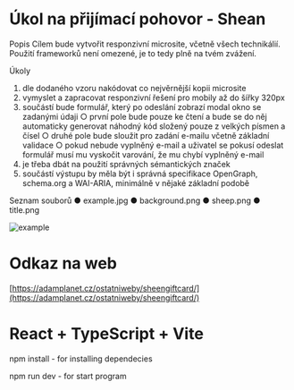 # Úkol na přijímací pohovor - Shean

Popis
Cílem bude vytvořit responzivní microsite, včetně všech technikálií. Použití frameworků není omezené, je to tedy plně na tvém zvážení.
 
Úkoly
1. dle dodaného vzoru nakódovat co nejvěrnější kopii microsite
2. vymyslet a zapracovat responzivní řešení pro mobily až do šířky 320px
3. součástí bude formulář, který po odeslání zobrazí modal okno se zadanými údaji
○ první pole bude pouze ke čtení a bude se do něj automaticky generovat náhodný kód složený pouze z velkých písmen a čísel
○ druhé pole bude sloužit pro zadání e-mailu včetně základní validace
○ pokud nebude vyplněný e-mail a uživatel se pokusí odeslat formulář musí mu vyskočit varování, že mu chybí vyplněný e-mail
4. je třeba dbát na použití správných sémantických značek
5. součástí výstupu by měla být i správná specifikace OpenGraph, schema.org a WAI-ARIA, minimálně v nějaké základní podobě
 
Seznam souborů
● example.jpg
● background.png
● sheep.png
● title.png

![example](https://github.com/AdamBurysek/shean-gift-card/assets/114564710/12e1883d-138f-4391-9af2-6a5c481a3f36)

# Odkaz na web
[https://adamplanet.cz/ostatniweby/sheengiftcard/](https://adamplanet.cz/ostatniweby/sheengiftcard/)
#
#
#



# React + TypeScript + Vite

npm install - for installing dependecies

npm run dev - for start program
